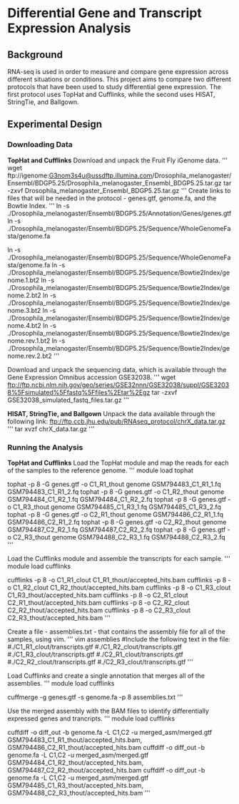 # Differential Gene and Transcript Expression Analysis

## Background
RNA-seq is used in order to measure and compare gene expression across different situations or conditions. This project aims to compare two different protocols that have been used to study differential gene expression. The first protocol uses TopHat and Cufflinks, while the second uses HISAT, StringTie, and Ballgown.

## Experimental Design
### Downloading Data
**TopHat and Cufflinks**
Download and unpack the Fruit Fly iGenome data.
'''
wget ftp://igenome:G3nom3s4u@ussdftp.illumina.com/Drosophila_melanogaster/Ensembl/BDGP5.25/Drosophila_melanogaster_Ensembl_BDGP5.25.tar.gz
tar -zxvf Drosophila_melanogaster_Ensembl_BDGP5.25.tar.gz
'''
Create links to files that will be needed in the protocol - genes.gtf, genome.fa, and the Bowtie Index.
'''
ln -s ./Drosophila_melanogaster/Ensembl/BDGP5.25/Annotation/Genes/genes.gtf
ln -s ./Drosophila_melanogaster/Ensembl/BDGP5.25/Sequence/WholeGenomeFasta/genome.fa

ln -s ./Drosophila_melanogaster/Ensembl/BDGP5.25/Sequence/WholeGenomeFasta/genome.fa
ln -s ./Drosophila_melanogaster/Ensembl/BDGP5.25/Sequence/Bowtie2Index/genome.1.bt2
ln -s ./Drosophila_melanogaster/Ensembl/BDGP5.25/Sequence/Bowtie2Index/genome.2.bt2
ln -s ./Drosophila_melanogaster/Ensembl/BDGP5.25/Sequence/Bowtie2Index/genome.3.bt2
ln -s ./Drosophila_melanogaster/Ensembl/BDGP5.25/Sequence/Bowtie2Index/genome.4.bt2
ln -s ./Drosophila_melanogaster/Ensembl/BDGP5.25/Sequence/Bowtie2Index/genome.rev.1.bt2
ln -s ./Drosophila_melanogaster/Ensembl/BDGP5.25/Sequence/Bowtie2Index/genome.rev.2.bt2
'''

Download and unpack the sequencing data, which is available through the Gene Expression Omnibus accession GSE32038.
'''
wget ftp://ftp.ncbi.nlm.nih.gov/geo/series/GSE32nnn/GSE32038/suppl/GSE32038%5Fsimulated%5Ffastq%5Ffiles%2Etar%2Egz
tar -zxvf GSE32038_simulated_fastq_files.tar.gz
'''

**HISAT, StringTie, and Ballgown**
Unpack the data available through the following link:
ftp://ftp.ccb.jhu.edu/pub/RNAseq_protocol/chrX_data.tar.gz
'''
tar xvzf chrX_data.tar.gz
'''

### Running the Analysis
**TopHat and Cufflinks**
Load the TopHat module and map the reads for each of the samples to the reference genome.
'''
module load tophat

tophat -p 8 -G genes.gtf -o C1_R1_thout genome GSM794483_C1_R1_1.fq GSM794483_C1_R1_2.fq
tophat -p 8 -G genes.gtf -o C1_R2_thout genome GSM794484_C1_R2_1.fq GSM794484_C1_R2_2.fq
tophat -p 8 -G genes.gtf -o C1_R3_thout genome GSM794485_C1_R3_1.fq GSM794485_C1_R3_2.fq
tophat -p 8 -G genes.gtf -o C2_R1_thout genome GSM794486_C2_R1_1.fq GSM794486_C2_R1_2.fq
tophat -p 8 -G genes.gtf -o C2_R2_thout genome GSM794487_C2_R2_1.fq GSM794487_C2_R2_2.fq
tophat -p 8 -G genes.gtf -o C2_R3_thout genome GSM794488_C2_R3_1.fq GSM794488_C2_R3_2.fq
'''

Load the Cufflinks module and assemble the transcripts for each sample.
'''
module load cufflinks

cufflinks -p 8 -o C1_R1_clout C1_R1_thout/accepted_hits.bam
cufflinks -p 8 -o C1_R2_clout C1_R2_thout/accepted_hits.bam
cufflinks -p 8 -o C1_R3_clout C1_R3_thout/accepted_hits.bam
cufflinks -p 8 -o C2_R1_clout C2_R1_thout/accepted_hits.bam
cufflinks -p 8 -o C2_R2_clout C2_R2_thout/accepted_hits.bam
cufflinks -p 8 -o C2_R3_clout C2_R3_thout/accepted_hits.bam
'''

Create a file - assemblies.txt - that contains the assembly file for all of the samples, using vim. 
'''
vim assemblies
#Include the following text in the file:
#./C1_R1_clout/transcripts.gtf
#./C1_R2_clout/transcripts.gtf
#./C1_R3_clout/transcripts.gtf
#./C2_R1_clout/transcripts.gtf
#./C2_R2_clout/transcripts.gtf
#./C2_R3_clout/transcripts.gtf
'''

Load Cufflinks and create a single annotation that merges all of the assemblies.
'''
module load cufflinks

cuffmerge -g genes.gtf -s genome.fa -p 8 assemblies.txt
'''

Use the merged assembly with the BAM files to identify differentially expressed genes and trancripts.
'''
module load cufflinks

cuffdiff -o diff_out -b genome.fa -L C1,C2 -u merged_asm/merged.gtf GSM794483_C1_R1_thout/accepted_hits.bam, GSM794486_C2_R1_thout/accepted_hits.bam
cuffdiff -o diff_out -b genome.fa -L C1,C2 -u merged_asm/merged.gtf GSM794484_C1_R2_thout/accepted_hits.bam, GSM794487_C2_R2_thout/accepted_hits.bam
cuffdiff -o diff_out -b genome.fa -L C1,C2 -u merged_asm/merged.gtf GSM794485_C1_R3_thout/accepted_hits.bam, GSM794488_C2_R3_thout/accepted_hits.bam
'''
